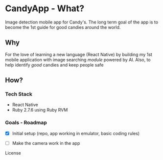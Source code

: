 # CandyApp - What?
Image detection mobile app for Candy's. The long term goal of the app is to become the 1st guide for good candies around the world.

## Why 

For the love of learning a new language (React Native) by building my 1st mobile application with image searching _module_ powered by AI.
Also, to help identify _good_ candies and keep people safe

## How?

### Tech Stack

* React Native
* Ruby 2.7.6 using Ruby RVM

### Goals - Roadmap

- [x] Initial setup (repo, app working in emulator, basic coding rules)
- [ ] Make the camera work in the app


License
